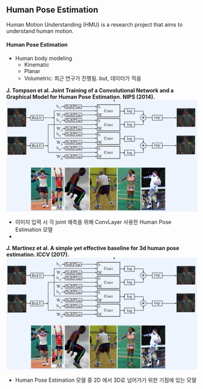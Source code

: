 ## Human Pose Estimation

Human Motion Understanding (HMU) is a research project that aims to understand human motion.
#### Human Pose Estimation
* Human body modeling
    * Kinematic
    * Planar
    * Volumetric: 최근 연구가 진행됨. but, 데이터가 적음


**J. Tompson et al. Joint Training of a Convolutional Network and a Graphical Model for Human Pose Estimation. NIPS (2014).**<br>
![softplus](figures/Cap2022-07-26_16-29-37-768.jpg)
* 이미지 입력 시 각 joint 예측을 위해 ConvLayer 사용한 Human Pose Estimation 모델
* 
**J. Martinez et al. A simple yet effective baseline for 3d human pose estimation. ICCV (2017).**<br>
![2D->3D](figures/Cap2022-07-26_16-29-37-768.jpg)

* Human Pose Estimation 모델 중 2D 에서 3D로 넘어가기 위한 기점에 있는 모델


